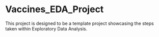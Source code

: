 # Vaccines_EDA_Project
This project is designed to be a template project showcasing the steps taken within Exploratory Data Analysis.

